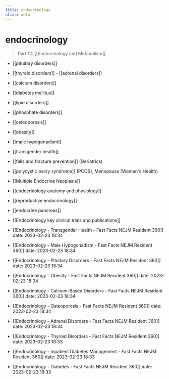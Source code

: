 ```yaml
---
title: endocrinology
alias: meta
---
```


# endocrinology

> 	Part 12: [[Endocrinology and Metabolism]]

- [[pituitary disorders]]
- [[thyroid disorders]] - [[adrenal disorders]]
- [[calcium disorders]]
- [[diabetes mellitus]]
- [[lipid disorders]]
- [[phosphate disorders]]
- [[osteoporosis]]
- [[obesity]]
- [[male hypogonadism]]
- [[transgender health]]
- [[falls and fracture prevention]] (Geriatrics)
- [[polycystic ovary syndrome]] (PCOS), Menopause (Women's Health)
- [[Multiple Endocrine Neoplasia]]

- [[endocrinology anatomy and physiology]]
- [[reproductive endocrinology]]
- [[endocrine pancreas]]
- [[Endocrinology key clinical trials and publications]]

- [[Endocrinology - Transgender Health - Fast Facts  NEJM Resident 360]] date: 2023-02-23 18:34
- [[Endocrinology - Male Hypogonadism - Fast Facts  NEJM Resident 360]] date: 2023-02-23 18:34
- [[Endocrinology - Pituitary Disorders - Fast Facts  NEJM Resident 360]] date: 2023-02-23 18:34
- [[Endocrinology - Obesity - Fast Facts  NEJM Resident 360]] date: 2023-02-23 18:34
- [[Endocrinology - Calcium-Based Disorders - Fast Facts  NEJM Resident 360]] date: 2023-02-23 18:34
- [[Endocrinology - Osteoporosis - Fast Facts  NEJM Resident 360]] date: 2023-02-23 18:34
- [[Endocrinology - Adrenal Disorders - Fast Facts  NEJM Resident 360]] date: 2023-02-23 18:34
- [[Endocrinology - Thyroid Disorders - Fast Facts  NEJM Resident 360]] date: 2023-02-23 18:33
- [[Endocrinology - Inpatient Diabetes Management - Fast Facts  NEJM Resident 360]] date: 2023-02-23 18:33
- [[Endocrinology - Diabetes - Fast Facts  NEJM Resident 360]] date: 2023-02-23 18:33
